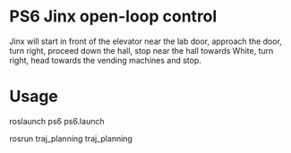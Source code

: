 # PS6 Jinx open-loop control

Jinx will start in front of the elevator near the lab door, approach the door, turn right, proceed down the hall, stop near the hall towards White, turn right, head towards the vending machines and stop.

# Usage
<p>roslaunch ps6 ps6.launch</p>
<p>rosrun traj_planning traj_planning</p>


